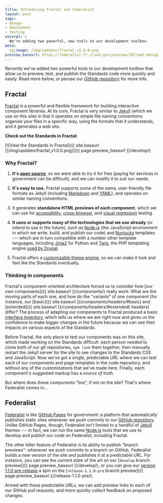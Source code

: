 ```yaml
---
title: Introducing Fractal and Federalist
layout: post
tags:
- devops
- deployment
- testing
excerpt: >
  We're adding two powerful, new tools to our development toolbox.
meta:
  og:image: /img/updates/fractal_v1.0.0.png
preview_baseurl: https://federalist.fr.cloud.gov/preview/18f/web-design-standards
---
```


Recently we've added two powerful tools to our development toolbox that allow
us to preview, test, and publish the Standards code more quickly and easily.
Read more below, or peruse our [GitHub repository] for more info.

## Fractal
[Fractal] is a powerful and flexible framework for building interactive
component libraries. At its core, Fractal is very similar to [Jekyll][] (which
we use on this site) in that it operates on simple file naming conventions:
organize your files in a specific way, using the formats that it understands,
and it generates a web site.

**Check out the Standards in Fractal:**

[![View the Standards in Fractal]({{ site.baseurl }}/img/updates/fractal_v1.0.0.png)]({{ page.preview_baseurl }}/develop/)


### Why Fractal?

1. **It's [open source]**, so we were able to try it for free (paying for
   services in government can be difficult), and we can modify it to suit our
   needs.

1. **It's easy to use.** Fractal supports some of the same, user-friendly file
   formats as Jekyll (including [Markdown] and [YAML]), and operates on similar
   naming conventions.

1. It generates **standalone HTML previews of each component**, which we can
   use for [accessibility][accessibility testing], [cross-browser], and [visual
   regression] testing.

1. **It uses or supports many of the technologies that we use already** (or
   intend to use in the future), such as [Node.js][] (the JavaScript
   environment in which we write, build, and publish our code) and [Nunjucks]
   templates --- which are in turn compatible with a number other template
   languages, including [Jinja2] for Python and [Twig], the PHP templating
   engine [used by Drupal][Drupal twig].

1. Fractal offers a [customizable theme engine], so we can make it look and
   feel like the Standards eventually.


### Thinking in components

Fractal's component-oriented architecture forced us to consider how [our own
components]({{ site.baseurl }}/components/) really work: What are the moving
parts of each one, and how do the "variants" of one component (for instance,
our [basic]({{ site.baseurl }}/components/headers/#basic) and [extended]({{
site.baseurl }}/components/headers/#extended) headers) differ? The process of
adapting our components to Fractal produced a basic [interface inventory],
which tells us where we are right now and gives us the confidence to make
bigger changes in the future because we can see their impacts on various
aspects of the Standards.

Before Fractal, the only place to test our components was on this site, which
made working on the Standards difficult: each person needed to clone both of
our git repositories, `npm link` them together, then manually restart the
Jekyll server for the site to see changes to the Standards CSS and JavaScript.
Now we've got a single, predictable URL where we can test each of our
components and page templates in the code repository, and without any of the
customizations that we've made here. Finally, each component's suggested markup
has a _source of truth_.

But where does these components "live", if not on the site? That's where
Federalist comes in...


## Federalist

[Federalist] is like [GitHub Pages] for government: a platform that
automatically publishes static sites whenever we push commits to our [GitHub
repository]. Unlike GitHub Pages, though, Federalist isn't limited to a handful
of [Jekyll] themes --- in fact, we can run the same [Node.js] tools that we use
to develop and publish our code on Federalist, including Fractal.

The other killer feature of Federalist is its ability to publish "branch
previews": whenever we push commits to a branch on GitHub, Federalist builds a
new version of the site and publishes it at a predictable URL. For instance,
you can see the current state of the art on our [`develop` branch
preview]({{ page.preview_baseurl }}/develop/),
or you can give our [version 1.1.0
pre-release](https://github.com/18F/web-design-standards/releases/tag/v1.1.0-pre)
a spin on the [`release-1.1.0-pre` branch
preview]({{ page.preview_baseurl }}/release-1.1.0-pre/).

Armed with these predictable URLs, we can add preview links to each of our
GitHub pull requests, and more quickly collect feedback on proposed changes.


[Drupal twig]: https://www.drupal.org/docs/8/theming/twig
[Federalist]: https://federalist.18f.gov
[Fractal]: http://fractal.build
[GitHub Pages]: https://pages.github.com/
[GitHub repository]: https://github.com/18F/web-design-standards
[Jekyll]: https://jekyllrb.com/
[Jinja2]: http://jinja.pocoo.org/
[Markdown]: https://en.wikipedia.org/wiki/Markdown
[Node.js]: https://nodejs.org/
[Nunjucks]: https://mozilla.github.io/nunjucks/
[Twig]: https://twig.sensiolabs.org/
[YAML]: https://en.wikipedia.org/wiki/YAML
[accessibility testing]: https://www.w3.org/wiki/Accessibility_testing
[cross-browser]: https://www.smashingmagazine.com/2016/02/high-impact-minimal-effort-cross-browser-testing/
[customizable theme engine]: http://fractal.build/guide/customisation/web-themes
[interface inventory]: http://bradfrost.com/blog/post/conducting-an-interface-inventory/
[open source]: https://opensource.org/
[visual regression]: https://visualregressiontesting.com/
